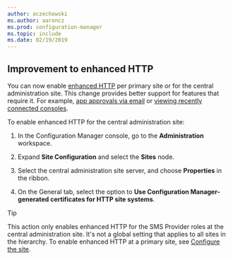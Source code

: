 ```yaml
---
author: aczechowski
ms.author: aaroncz
ms.prod: configuration-manager
ms.topic: include
ms.date: 02/19/2019
---
```


## <a name="bkmk_ehttp"></a> Improvement to enhanced HTTP
<!--3798957-->

You can now enable [enhanced HTTP](../../../../plan-design/hierarchy/enhanced-http.md) per primary site or for the central administration site. This change provides better support for features that require it. For example, [app approvals via email](../../../../../apps/deploy-use/app-approval.md#bkmk_email-approve) or [viewing recently connected consoles](../../technical-preview-1901.md#bkmk_console).

To enable enhanced HTTP for the central administration site:

1. In the Configuration Manager console, go to the **Administration** workspace.  

2. Expand **Site Configuration** and select the **Sites** node.  

3. Select the central administration site server, and choose **Properties** in the ribbon.  

4. On the General tab, select the option to **Use Configuration Manager-generated certificates for HTTP site systems**.  

> [!Tip]  
> This action only enables enhanced HTTP for the SMS Provider roles at the central administration site. It's not a global setting that applies to all sites in the hierarchy. To enable enhanced HTTP at a primary site, see [Configure the site](../../../../plan-design/hierarchy/enhanced-http.md#configure-the-site).  

